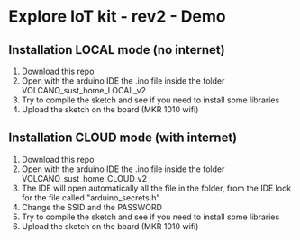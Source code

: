 # Explore IoT kit - rev2 - Demo

## Installation LOCAL mode (no internet)

 1. Download this repo
 2. Open with the arduino IDE the .ino file inside the folder VOLCANO_sust_home_LOCAL_v2
 3. Try to compile the sketch and see if you need to install some libraries
 4. Upload the sketch on the board (MKR 1010 wifi)

## Installation CLOUD mode (with internet)

 1. Download this repo
 2. Open with the arduino IDE the .ino file inside the folder VOLCANO_sust_home_CLOUD_v2
 3. The IDE will open automatically all the file in the folder, from the IDE look for the file called "arduino_secrets.h"
 4. Change the SSID and the PASSWORD
 5. Try to compile the sketch and see if you need to install some libraries
 6. Upload the sketch on the board (MKR 1010 wifi)

